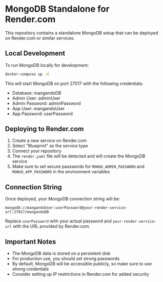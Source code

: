 # MongoDB Standalone for Render.com

This repository contains a standalone MongoDB setup that can be deployed on Render.com or similar services.

## Local Development

To run MongoDB locally for development:

```bash
docker-compose up -d
```

This will start MongoDB on port 27017 with the following credentials:
- Database: mangandoDB
- Admin User: adminUser
- Admin Password: adminPassword
- App User: mangandoUser
- App Password: userPassword

## Deploying to Render.com

1. Create a new service on Render.com
2. Select "Blueprint" as the service type
3. Connect your repository
4. The `render.yaml` file will be detected and will create the MongoDB service
5. Make sure to set secure passwords for `MONGO_ADMIN_PASSWORD` and `MONGO_APP_PASSWORD` in the environment variables

## Connection String

Once deployed, your MongoDB connection string will be:

```
mongodb://mangandoUser:userPassword@your-render-service-url:27017/mangandoDB
```

Replace `userPassword` with your actual password and `your-render-service-url` with the URL provided by Render.com.

## Important Notes

- The MongoDB data is stored on a persistent disk
- For production use, you should set strong passwords
- By default, MongoDB will be accessible publicly, so make sure to use strong credentials
- Consider setting up IP restrictions in Render.com for added security 